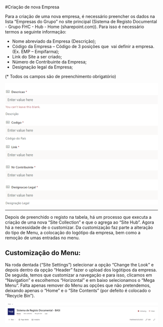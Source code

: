 #Criação de nova Empresa

Para a criação de uma nova empresa, é necessário preencher os dados na lista “Empresas do Grupo” no site principal (Sistema de Registo Documental - Grupo FHC - Hub - Home (sharepoint.com)). Para isso é necessário termos a seguinte informação:

- Nome abreviado da Empresa (Descrição);
- Código da Empresa – Código de 3 posições que  vai definir a empresa. (Ex. EMP – Empifarma);
- Link do Site a ser criado;
- Número de Contribuinte da Empresa;
- Designação legal da Empresa;

(* Todos os campos são de preenchimento obrigatório)

![criacaoEmpresa](../images/criacaoEmpresa.png)

---

Depois de preenchido o registo na tabela, há um processo que executa a criação de uma nova “Site Collection” e que o agrega ao “Site Hub”. Agora há a necessidade de o customizar.
Da customização faz parte a alteração do tipo de Menu, a colocação do logótipo da empresa, bem como a remoção de umas entradas no menu. 


## <strong>Customização do Menu: </strong>

Na roda dentada (“Site Settings”) selecionar a opção “Change the Look” e depois dentro da opção “Header” fazer o upload dos logótipos da empresa. 
De seguida, temos que customizar a navegação e para isso, clicamos em “Navigation” e escolhemos “Horizontal” e em baixo selecionamos o “Mega Menu”. 
Falta apenas remover do Menu as opções que não pretendemos, deixando apenas o “Home” e o “Site Contents” (por defeito é colocado o “Recycle Bin”).

![criacaoEmpresa](../images/criacaoEmpresa2.png)


